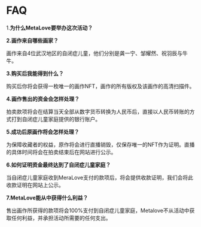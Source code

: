 # FAQ

1.**为什么MetaLove要举办这次活动？**

**2.画作来自哪些画家？**

画作来自4位武汉地区的自闭症儿童，他们分别是龚一宁、邹耀然、祝羽辰与牛牛。

**3.购买后我能得到什么？**

购买后你将会获得一枚唯一的画作NFT，画作的所有版权及该画作的高清扫描件。

**4.画作售出的资金会怎样处理？**

拍卖款项将会在结算当天全部从数字货币转换为人民币后，直接以人民币转账的方式打到自闭症儿童家庭提供的银行账户。

**5.成功后原画作将会怎样处理？**

为保障收藏者的权益，原作将会进行直播销毁，仅保存唯一的NFT作为证明。直播的具体时间将会在拍卖结束后在网站进行公示。

**6.如何证明资金最终达到了自闭症儿童家庭？**

当自闭症儿童家庭收到MeraLove支付的款项后，将会提供收款证明，我们会将此收款证明在网站上公示。

**7.MetaLove能从中获得什么利益？**

售出画作所获得的款项将会100%支付到自闭症儿童家庭，Metalove不从活动中获取任何利益，并承担活动所需要的任何支出。

